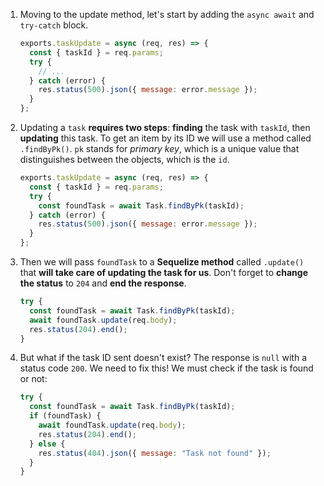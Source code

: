 1. Moving to the update method, let's start by adding the `async await` and `try-catch` block.

   ```javascript
   exports.taskUpdate = async (req, res) => {
     const { taskId } = req.params;
     try {
       // ...
     } catch (error) {
       res.status(500).json({ message: error.message });
     }
   };
   ```

2. Updating a `task` **requires two steps**: **finding** the task with `taskId`, then **updating** this task. To get an item by its ID we will use a method called `.findByPk()`. `pk` stands for _primary key_, which is a unique value that distinguishes between the objects, which is the `id`.

   ```javascript
   exports.taskUpdate = async (req, res) => {
     const { taskId } = req.params;
     try {
       const foundTask = await Task.findByPk(taskId);
     } catch (error) {
       res.status(500).json({ message: error.message });
     }
   };
   ```

3. Then we will pass `foundTask` to a **Sequelize method** called `.update()` that **will take care of updating the task for us**. Don't forget to **change the status** to `204` and **end the response**.

   ```javascript
   try {
     const foundTask = await Task.findByPk(taskId);
     await foundTask.update(req.body);
     res.status(204).end();
   }
   ```

4. But what if the task ID sent doesn't exist? The response is `null` with a status code `200`. We need to fix this! We must check if the task is found or not:

   ```javascript
   try {
     const foundTask = await Task.findByPk(taskId);
     if (foundTask) {
       await foundTask.update(req.body);
       res.status(204).end();
     } else {
       res.status(404).json({ message: "Task not found" });
     }
   }
   ```
